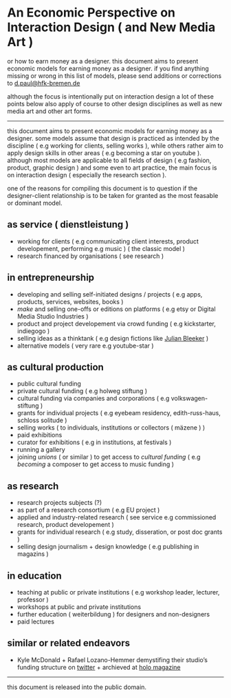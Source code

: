 # An Economic Perspective on Interaction Design ( and New Media Art )

or how to earn money as a designer. this document aims to present economic models for earning money as a designer. if you find anything missing or wrong in this list of models, please send additions or corrections to d.paul@hfk-bremen.de

although the focus is intentionally put on interaction design a lot of these points below also apply of course to other design disciplines as well as new media art and other art forms.

---

this document aims to present economic models for earning money as a designer. some models assume that design is practiced as intended by the discipline ( e.g working for clients, selling works ), while others rather aim to apply design skills in other areas ( e.g becoming a star on youtube ). although most models are applicable to all fields of design ( e.g fashion, product, graphic design ) and some even to art practice, the main focus is on interaction design ( especially the research section ).

one of the reasons for compiling this document is to question if the designer-client relationship is to be taken for granted as the most feasable or dominant model.

## as service ( dienstleistung )

- working for clients ( e.g communicating client interests, product developement, performing e.g music ) ( the classic model )
- research financed by organisations ( see research )

## in entrepreneurship

- developing and selling self-initiated designs / projects ( e.g apps, products, services, websites, books )
- *make* and selling one-offs or editions on platforms ( e.g etsy or Digital Media Studio Industries )
- product and project developement via crowd funding ( e.g kickstarter, indiegogo )
- selling ideas as a thinktank ( e.g design fictions like [Julian Bleeker](https://julianbleecker.com) )
- alternative models ( very rare e.g youtube-star )

## as cultural production

- public cultural funding
- private cultural funding ( e.g holweg stiftung )
- cultural funding via companies and corporations ( e.g volkswagen-stiftung )
- grants for individual projects ( e.g eyebeam residency, edith-russ-haus, schloss solitude )
- selling works ( to individuals, institutions or collectors ( mäzene ) )
- paid exhibitions
- curator for exhibitions ( e.g in institutions, at festivals )
- running a gallery
- joining *unions* ( or similar ) to get access to *cultural funding* ( e.g *becoming* a composer to get access to music funding )

## as research

- research projects subjects (?)
- as part of a research consortium ( e.g EU project )
- applied and industry-related research ( see service e.g commissioned research, product developement )
- grants for individual research ( e.g study, disseration, or post doc grants )
- selling design journalism + design knowledge ( e.g publishing in magazins ) 

## in education

- teaching at public or private institutions ( e.g workshop leader, lecturer, professor )
- workshops at public and private institutions
- further education ( weiterbildung ) for designers and non-designers
- paid lectures

## similar or related endeavors

- Kyle McDonald + Rafael Lozano-Hemmer demystifing their studio’s funding structure on [twitter](https://twitter.com/errafael/status/1475724455359963144) + archieved at [holo magazine](https://www.holo.mg/stream/kyle-mcdonald-rafael-lozano-hemmer-studio-funding-structure/)

---

this document is released into the public domain.
